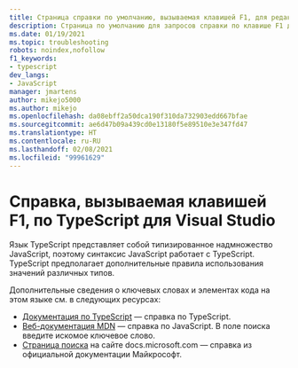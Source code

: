 ```yaml
---
title: Страница справки по умолчанию, вызываемая клавишей F1, для редактора TypeScript
description: Страница по умолчанию для запросов справки по клавише F1 для редактора TypeScript в Visual Studio
ms.date: 01/19/2021
ms.topic: troubleshooting
robots: noindex,nofollow
f1_keywords:
- typescript
dev_langs:
- JavaScript
manager: jmartens
author: mikejo5000
ms.author: mikejo
ms.openlocfilehash: da08ebff2a50dca190f310da732903edd667bfae
ms.sourcegitcommit: ae6d47b09a439cd0e13180f5e89510e3e347fd47
ms.translationtype: HT
ms.contentlocale: ru-RU
ms.lasthandoff: 02/08/2021
ms.locfileid: "99961629"
---
```

# <a name="typescript-f1-help-for-visual-studio"></a>Справка, вызываемая клавишей F1, по TypeScript для Visual Studio

Язык TypeScript представляет собой типизированное надмножество JavaScript, поэтому синтаксис JavaScript работает с TypeScript. TypeScript предполагает дополнительные правила использования значений различных типов.

Дополнительные сведения о ключевых словах и элементах кода на этом языке см. в следующих ресурсах:

- [Документация по TypeScript](https://www.typescriptlang.org/docs) — справка по TypeScript.
- [Веб-документация MDN](https://developer.mozilla.org/en-US/docs/Web/JavaScript/Reference) — справка по JavaScript. В поле поиска введите искомое ключевое слово.
- [Страница поиска](/search) на сайте docs.microsoft.com — справка из официальной документации Майкрософт.

